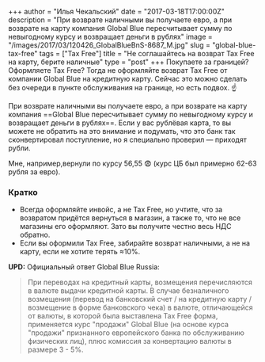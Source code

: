 +++
author = "Илья Чекальский"
date = "2017-03-18T17:00:00Z"
description = "При возврате наличными вы получаете евро, а при возврате на карту компания Global Blue пересчитывает сумму по невыгодному курсу и возвращает деньги в рублях"
image = "/images/2017/03/120426_GlobalBlueBnS-8687_M.jpg"
slug = "global-blue-tax-free"
tags = ["Tax Free"]
title = "Не соглашайтесь на возврат Tax Free на карту, берите наличные"
type = "post"
+++
Покупаете за границей? Оформляете Tax Free? Тогда не оформляйте возврат Tax Free от компании Global Blue на кредитную карту. Сейчас это можно сделать без очереди в пункте обслуживания на границе, но есть подвох. ☝️

При возврате наличными вы получаете евро, а при возврате на карту компания ==Global Blue пересчитывает сумму по невыгодному курсу и возвращает деньги в рублях==. Если у вас рублёвая карта, то вы можете не обратить на это внимание и подумать, что это банк так сконвертировал поступление, но я специально проверил — приходят рубли.

Мне, например,вернули по курсу 56,55 😨 (курс ЦБ был примерно 62-63 рубля за евро).

### Кратко
- Всегда оформляйте инвойс, а не Tax Free, но учтите, что за возвратом придётся вернуться в магазин, а также то, что не все магазины его оформляют. Зато вы получите честно весь НДС обратно.
- Если вы оформили Tax Free, забирайте возврат наличными, а не на карту, если не хотите терять ≈10%.

**UPD:** Официальный ответ Global Blue Russia:
> При переводах на кредитный карты, возмещения перечисляются в валюте выдачи кредитной карты. В случае безналичного возмещения (перевод на банковский счет / на кредитную карту / возмещение в форме банковского чека) в валюте, отличающейся от валюты, в которой была выставлена Tax Free форма, применяется курс "продажи" Global Blue (на основе курса "продажи" признаннoго европейского банка по обслуживанию физических лиц), плюс комиссия за конвертацию валюты в размере 3 - 5%.